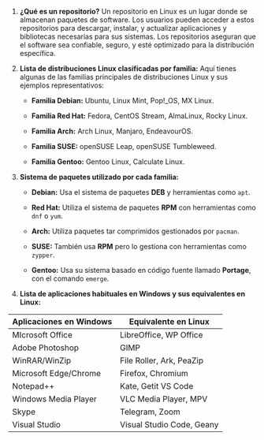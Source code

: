 1. **¿Qué es un repositorio?** Un repositorio en Linux es un lugar donde se almacenan paquetes de software. Los usuarios pueden acceder a estos repositorios para descargar, instalar, y actualizar aplicaciones y bibliotecas necesarias para sus sistemas. Los repositorios aseguran que el software sea confiable, seguro, y esté optimizado para la distribución específica.
    
2. **Lista de distribuciones Linux clasificadas por familia:** Aquí tienes algunas de las familias principales de distribuciones Linux y sus ejemplos representativos:
    
    - **Familia Debian:** Ubuntu, Linux Mint, Pop!_OS, MX Linux.
        
    - **Familia Red Hat:** Fedora, CentOS Stream, AlmaLinux, Rocky Linux.
        
    - **Familia Arch:** Arch Linux, Manjaro, EndeavourOS.
        
    - **Familia SUSE:** openSUSE Leap, openSUSE Tumbleweed.
        
    - **Familia Gentoo:** Gentoo Linux, Calculate Linux.
        
3. **Sistema de paquetes utilizado por cada familia:**
    
    - **Debian:** Usa el sistema de paquetes **DEB** y herramientas como `apt`.
        
    - **Red Hat:** Utiliza el sistema de paquetes **RPM** con herramientas como `dnf` o `yum`.
        
    - **Arch:** Utiliza paquetes tar comprimidos gestionados por `pacman`.
        
    - **SUSE:** También usa **RPM** pero lo gestiona con herramientas como `zypper`.
        
    - **Gentoo:** Usa su sistema basado en código fuente llamado **Portage**, con el comando `emerge`.
        
4. **Lista de aplicaciones habituales en Windows y sus equivalentes en Linux:**


| Aplicaciones en Windows | Equivalente en Linux      |
| ----------------------- | ------------------------- |
| MIcrosoft Office        | LibreOffice, WP Office    |
| Adobe Photoshop         | GIMP                      |
| WinRAR/WinZip           | File Roller, Ark, PeaZip  |
| Microsoft Edge/Chrome   | Firefox, Chromium         |
| Notepad++               | Kate, Getit VS Code       |
| Windows Media Player    | VLC Media Player, MPV     |
| Skype                   | Telegram, Zoom            |
| Visual Studio           | Visual Studio Code, Geany |
